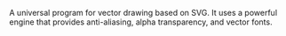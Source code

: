 A universal program for vector drawing based on SVG. It uses a powerful engine that provides anti-aliasing, alpha transparency, and vector fonts.
